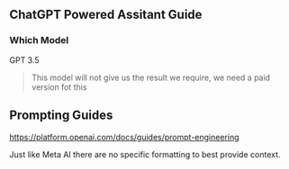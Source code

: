 ## ChatGPT Powered Assitant Guide

### Which Model

GPT 3.5

> This model will not give us the result we require, we need a paid version fot this

## Prompting Guides

https://platform.openai.com/docs/guides/prompt-engineering

Just like Meta AI there are no specific formatting to best provide context.
